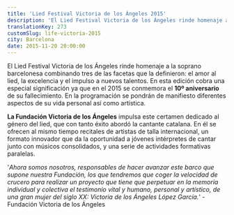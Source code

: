 ```yaml
---
title: 'Lied Festival Victoria de los Ángeles 2015'
description: 'El Lied Festival Victoria de los Ángeles rinde homenaje a la soprano barcelonesa combinando tres de las facetas que la definieron: el amor al lied, la excelencia y el impulso a nuevos talentos. En esta edición cobra una especial significación ya que en el 2015 se conmemora el 10º aniversario de su fallecimiento. En la programación se pondrán de manifiesto diferentes aspectos de su vida personal así como artística.'
translationKey: 273
customSlug: life-victoria-2015
city: Barcelona
date: 2015-11-20 20:00:00
---
```


El Lied Festival Victoria de los Ángeles rinde homenaje a la soprano barcelonesa combinando tres de las facetas que la definieron: el amor al lied, la excelencia y el impulso a nuevos talentos. En esta edición cobra una especial significación ya que en el 2015 se conmemora el <strong>10º aniversario</strong> de su fallecimiento. En la programación se pondrán de manifiesto diferentes aspectos de su vida personal así como artística.

<strong>La Fundación Victoria de los Ángeles</strong> impulsa este certamen dedicado al género del lied, que con tanto éxito abordó la cantante catalana. En él se ofrecen al mismo tiempo recitales de artistas de talla internacional, un formato innovador que da la oportunidad a jóvenes intérpretes de cantar junto con músicos consolidados, y una serie de actividades formativas paralelas.

'<em>Ahora somos nosotros, responsables de hacer avanzar este barco que supone nuestra Fundación, los que tendremos que coger la velocidad de crucero para realizar un proyecto que tiene que perpetuar en la memoria individual y colectiva el testimonio vital y humano, personal y artístico, de una gran mujer del siglo XX: Victoria de los Ángeles López García.</em>' -Fundación Victoria de los Ángeles
